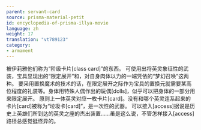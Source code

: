 ```yaml
---
parent: servant-card
source: prisma-material-petit
id: encyclopedia-of-prisma-illya-movie
language: zh
weight: 17
translation: "vt789123"
category:
- armament
---
```


被伊莉雅他们称为“阶级卡片[class card]”的东西。
可使用出将英灵象征性的武装，宝具显现出的“限定展开”和，对自身肉体以力的一端凭依的“梦幻召唤”这两种。
要采用置换魔术的技术的话，在限定展开之际作为宝具的置换元就需要某高位程度的礼装等。身体用特殊人偶作出的玩偶[dolls]，似乎可以把身体的一部分用来限定展开。
原则上一体英灵对应一枚卡片[card]。没有和哪个英灵连系起来的卡片[card]被称为“垃圾卡[card]”，是一次性的武器。
可以接入[access]据说是历史上英雄们所到达的英灵之座的杰出装置……虽是这么说，不管怎样接入[access]路径总感觉挺怪异的。

